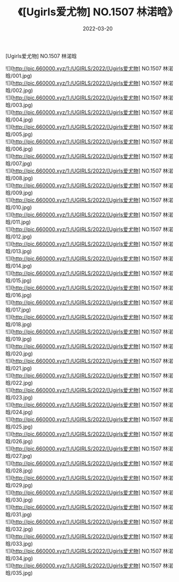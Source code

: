 ﻿---
layout: post
title:  《[Ugirls爱尤物] NO.1507 林渃晗》
date:   2022-03-20
img: http://pic.660000.xyz/1:/UGIRLS/2022/[Ugirls爱尤物] NO.1507 林渃晗/000.jpg
categories: [美女, 清纯, 唯美]
---

[Ugirls爱尤物] NO.1507 林渃晗

 ![](http://pic.660000.xyz/1:/UGIRLS/2022/[Ugirls爱尤物] NO.1507 林渃晗/001.jpg) <br>![](http://pic.660000.xyz/1:/UGIRLS/2022/[Ugirls爱尤物] NO.1507 林渃晗/002.jpg) <br>![](http://pic.660000.xyz/1:/UGIRLS/2022/[Ugirls爱尤物] NO.1507 林渃晗/003.jpg) <br>![](http://pic.660000.xyz/1:/UGIRLS/2022/[Ugirls爱尤物] NO.1507 林渃晗/004.jpg) <br>![](http://pic.660000.xyz/1:/UGIRLS/2022/[Ugirls爱尤物] NO.1507 林渃晗/005.jpg) <br>![](http://pic.660000.xyz/1:/UGIRLS/2022/[Ugirls爱尤物] NO.1507 林渃晗/006.jpg) <br>![](http://pic.660000.xyz/1:/UGIRLS/2022/[Ugirls爱尤物] NO.1507 林渃晗/007.jpg) <br>![](http://pic.660000.xyz/1:/UGIRLS/2022/[Ugirls爱尤物] NO.1507 林渃晗/008.jpg) <br>![](http://pic.660000.xyz/1:/UGIRLS/2022/[Ugirls爱尤物] NO.1507 林渃晗/009.jpg) <br>![](http://pic.660000.xyz/1:/UGIRLS/2022/[Ugirls爱尤物] NO.1507 林渃晗/010.jpg) <br>![](http://pic.660000.xyz/1:/UGIRLS/2022/[Ugirls爱尤物] NO.1507 林渃晗/011.jpg) <br>![](http://pic.660000.xyz/1:/UGIRLS/2022/[Ugirls爱尤物] NO.1507 林渃晗/012.jpg) <br>![](http://pic.660000.xyz/1:/UGIRLS/2022/[Ugirls爱尤物] NO.1507 林渃晗/013.jpg) <br>![](http://pic.660000.xyz/1:/UGIRLS/2022/[Ugirls爱尤物] NO.1507 林渃晗/014.jpg) <br>![](http://pic.660000.xyz/1:/UGIRLS/2022/[Ugirls爱尤物] NO.1507 林渃晗/015.jpg) <br>![](http://pic.660000.xyz/1:/UGIRLS/2022/[Ugirls爱尤物] NO.1507 林渃晗/016.jpg) <br>![](http://pic.660000.xyz/1:/UGIRLS/2022/[Ugirls爱尤物] NO.1507 林渃晗/017.jpg) <br>![](http://pic.660000.xyz/1:/UGIRLS/2022/[Ugirls爱尤物] NO.1507 林渃晗/018.jpg) <br>![](http://pic.660000.xyz/1:/UGIRLS/2022/[Ugirls爱尤物] NO.1507 林渃晗/019.jpg) <br>![](http://pic.660000.xyz/1:/UGIRLS/2022/[Ugirls爱尤物] NO.1507 林渃晗/020.jpg) <br>![](http://pic.660000.xyz/1:/UGIRLS/2022/[Ugirls爱尤物] NO.1507 林渃晗/021.jpg) <br>![](http://pic.660000.xyz/1:/UGIRLS/2022/[Ugirls爱尤物] NO.1507 林渃晗/022.jpg) <br>![](http://pic.660000.xyz/1:/UGIRLS/2022/[Ugirls爱尤物] NO.1507 林渃晗/023.jpg) <br>![](http://pic.660000.xyz/1:/UGIRLS/2022/[Ugirls爱尤物] NO.1507 林渃晗/024.jpg) <br>![](http://pic.660000.xyz/1:/UGIRLS/2022/[Ugirls爱尤物] NO.1507 林渃晗/025.jpg) <br>![](http://pic.660000.xyz/1:/UGIRLS/2022/[Ugirls爱尤物] NO.1507 林渃晗/026.jpg) <br>![](http://pic.660000.xyz/1:/UGIRLS/2022/[Ugirls爱尤物] NO.1507 林渃晗/027.jpg) <br>![](http://pic.660000.xyz/1:/UGIRLS/2022/[Ugirls爱尤物] NO.1507 林渃晗/028.jpg) <br>![](http://pic.660000.xyz/1:/UGIRLS/2022/[Ugirls爱尤物] NO.1507 林渃晗/029.jpg) <br>![](http://pic.660000.xyz/1:/UGIRLS/2022/[Ugirls爱尤物] NO.1507 林渃晗/030.jpg) <br>![](http://pic.660000.xyz/1:/UGIRLS/2022/[Ugirls爱尤物] NO.1507 林渃晗/031.jpg) <br>![](http://pic.660000.xyz/1:/UGIRLS/2022/[Ugirls爱尤物] NO.1507 林渃晗/032.jpg) <br>![](http://pic.660000.xyz/1:/UGIRLS/2022/[Ugirls爱尤物] NO.1507 林渃晗/033.jpg) <br>![](http://pic.660000.xyz/1:/UGIRLS/2022/[Ugirls爱尤物] NO.1507 林渃晗/034.jpg) <br>![](http://pic.660000.xyz/1:/UGIRLS/2022/[Ugirls爱尤物] NO.1507 林渃晗/035.jpg) <br>